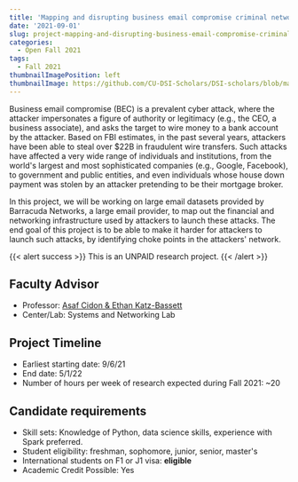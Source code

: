 ```yaml
---
title: 'Mapping and disrupting business email compromise criminal networks'
date: '2021-09-01'
slug: project-mapping-and-disrupting-business-email-compromise-criminal-networks
categories:
  - Open Fall 2021
tags:
  - Fall 2021
thumbnailImagePosition: left
thumbnailImage: https://github.com/CU-DSI-Scholars/DSI-scholars/blob/main/img/cost_human_rights.png
---
```

Business email compromise (BEC) is a prevalent cyber attack, where the attacker impersonates a figure of authority or legitimacy (e.g., the CEO, a business associate), and asks the target to wire money to a bank account by the attacker. Based on FBI estimates, in the past several years, attackers have been able to steal over $22B in fraudulent wire transfers. Such attacks have affected a very wide range of individuals and institutions, from the world's largest and most sophisticated companies (e.g., Google, Facebook), to government and public entities, and even individuals whose house down payment was stolen by an attacker pretending to be their mortgage broker.

<!--more-->


In this project, we will be working on large email datasets provided by Barracuda Networks, a large email provider, to map out the financial and networking infrastructure used by attackers to launch these attacks. The end goal of this project is to be able to make it harder for attackers to launch such attacks, by identifying choke points in the attackers' network.

{{< alert success >}}
This is an UNPAID research project.
{{< /alert >}}

## Faculty Advisor
+ Professor: [Asaf Cidon & Ethan Katz-Bassett](www.asafcidon.com)
+ Center/Lab: Systems and Networking Lab

## Project Timeline
+ Earliest starting date: 9/6/21
+ End date: 5/1/22
+ Number of hours per week of research expected during Fall 2021: ~20

## Candidate requirements
+ Skill sets: Knowledge of Python, data science skills, experience with Spark preferred.
+ Student eligibility: freshman, sophomore, junior, senior, master's
+ International students on F1 or J1 visa: **eligible**
+ Academic Credit Possible: Yes

